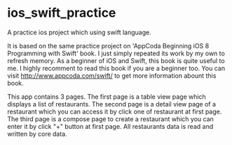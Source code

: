 # ios_swift_practice
A practice ios project which using swift language.

It is based on the same practice project on 'AppCoda Beginning iOS 8 Programming with Swift' book.
I just simply repeated its work by my own to refresh memory.
As a beginner of iOS and Swift, this book is quite useful to me.
I highly recomment to read this book if you are a beginner too.
You can visit http://www.appcoda.com/swift/ to get more information abount this book.

This app contains 3 pages.
The first page is a table view page which displays a list of restaurants.
The second page is a detail view page of a restaurant which you can access it by click one of restaurant at first page.
The third page is a compose page to create a restaurant which you can enter it by click "+" button at first page.
All restaurants data is read and written by core data.
